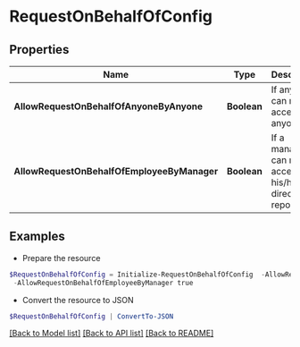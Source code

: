 # RequestOnBehalfOfConfig
## Properties

Name | Type | Description | Notes
------------ | ------------- | ------------- | -------------
**AllowRequestOnBehalfOfAnyoneByAnyone** | **Boolean** | If anyone can request access for anyone. | [optional] 
**AllowRequestOnBehalfOfEmployeeByManager** | **Boolean** | If a manager can request access for his/her direct reports. | [optional] 

## Examples

- Prepare the resource
```powershell
$RequestOnBehalfOfConfig = Initialize-RequestOnBehalfOfConfig  -AllowRequestOnBehalfOfAnyoneByAnyone true `
 -AllowRequestOnBehalfOfEmployeeByManager true
```

- Convert the resource to JSON
```powershell
$RequestOnBehalfOfConfig | ConvertTo-JSON
```

[[Back to Model list]](../README.md#documentation-for-models) [[Back to API list]](../README.md#documentation-for-api-endpoints) [[Back to README]](../README.md)

